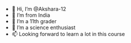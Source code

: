 - 👋 Hi, I’m @Akshara-12
- 👀 I’m from India 
- 🌱 I’m a 11th grader
- 💞️ I’m a science enthusiast
- 📫 Looking forward to learn a lot in this course

<!---
Akshara-12/Akshara-12 is a ✨ special ✨ repository because its `README.md` (this file) appears on your GitHub profile.
You can click the Preview link to take a look at your changes.
--->

